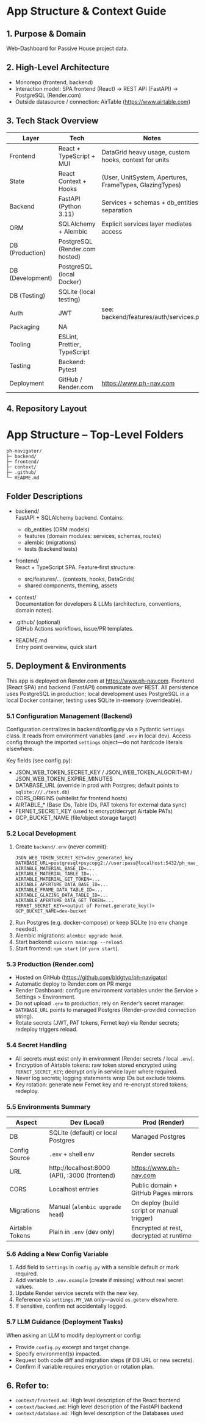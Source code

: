 # App Structure & Context Guide

## 1. Purpose & Domain

Web-Dashboard for Passive House project data.

## 2. High-Level Architecture

- Monorepo (frontend, backend)
- Interaction model: SPA frontend (React) → REST API (FastAPI) → PostgreSQL (Render.com)
- Outside datasource / connection: AirTable (https://www.airtable.com)

## 3. Tech Stack Overview

| Layer            | Tech                           | Notes                                                   |
| ---------------- | ------------------------------ | ------------------------------------------------------- |
| Frontend         | React + TypeScript + MUI       | DataGrid heavy usage, custom hooks, context for units   |
| State            | React Context + Hooks          | (User, UnitSystem, Apertures, FrameTypes, GlazingTypes) |
| Backend          | FastAPI (Python 3.11)          | Services + schemas + db_entities separation             |
| ORM              | SQLAlchemy + Alembic           | Explicit services layer mediates access                 |
| DB (Production)  | PostgreSQL (Render.com hosted) |                                                         |
| DB (Development) | PostgreSQL (local Docker)      |                                                         |
| DB (Testing)     | SQLite (local testing)         |                                                         |
| Auth             | JWT                            | see: backend/features/auth/services.py                  |
| Packaging        | NA                             |                                                         |
| Tooling          | ESLint, Prettier, TypeScript   |
| Testing          | Backend: Pytest                |
| Deployment       | GitHub / Render.com            | https://www.ph-nav.com                                  |

## 4. Repository Layout

# App Structure – Top-Level Folders

```
ph-navigator/
├─ backend/
├─ frontend/
├─ context/
├─ .github/
└─ README.md
```

## Folder Descriptions

- backend/  
  FastAPI + SQLAlchemy backend. Contains:

  - db_entities (ORM models)
  - features (domain modules: services, schemas, routes)
  - alembic (migrations)
  - tests (backend tests)

- frontend/  
  React + TypeScript SPA. Feature‑first structure:

  - src/features/... (contexts, hooks, DataGrids)
  - shared components, theming, assets

- context/  
  Documentation for developers & LLMs (architecture, conventions, domain notes).

- .github/ (optional)  
  GitHub Actions workflows, issue/PR templates.

- README.md  
  Entry point overview, quick start

## 5. Deployment & Environments

This app is deployed on Render.com at https://www.ph-nav.com. Frontend (React SPA) and backend (FastAPI) communicate over REST. All persistence uses PostgreSQL in production; local development uses PostgreSQL in a local Docker container, testing uses SQLite in-memory (overrideable).

### 5.1 Configuration Management (Backend)

Configuration centralizes in backend/config.py via a Pydantic `Settings` class. It reads from environment variables (and `.env` in local dev). Access config through the imported `settings` object—do not hardcode literals elsewhere.

Key fields (see config.py):

- JSON_WEB_TOKEN_SECRET_KEY / JSON_WEB_TOKEN_ALGORITHM / JSON_WEB_TOKEN_EXPIRE_MINUTES
- DATABASE_URL (override in prod with Postgres; default points to `sqlite:///./test.db`)
- CORS_ORIGINS (whitelist for frontend hosts)
- AIRTABLE\_\* (Base IDs, Table IDs, PAT tokens for external data sync)
- FERNET_SECRET_KEY (used to encrypt/decrypt Airtable PATs)
- GCP_BUCKET_NAME (file/object storage target)

### 5.2 Local Development

1. Create `backend/.env` (never commit):
   ```
   JSON_WEB_TOKEN_SECRET_KEY=dev_generated_key
   DATABASE_URL=postgresql+psycopg2://user:pass@localhost:5432/ph_nav_dev
   AIRTABLE_MATERIAL_BASE_ID=...
   AIRTABLE_MATERIAL_TABLE_ID=...
   AIRTABLE_MATERIAL_GET_TOKEN=...
   AIRTABLE_APERTURE_DATA_BASE_ID=...
   AIRTABLE_FRAME_DATA_TABLE_ID=...
   AIRTABLE_GLAZING_DATA_TABLE_ID=...
   AIRTABLE_APERTURE_DATA_GET_TOKEN=...
   FERNET_SECRET_KEY=<output of Fernet.generate_key()>
   GCP_BUCKET_NAME=dev-bucket
   ```
2. Run Postgres (e.g. docker-compose) or keep SQLite (no env change needed).
3. Alembic migrations: `alembic upgrade head`.
4. Start backend: `uvicorn main:app --reload`.
5. Start frontend: `npm start` (or `yarn start`).

### 5.3 Production (Render.com)

- Hosted on GitHub (https://github.com/bldgtyp/ph-navigator)
- Automatic deploy to Render.com on PR merge
- Render Dashboard: configure environment variables under the Service > Settings > Environment.
- Do not upload `.env` to production; rely on Render’s secret manager.
- `DATABASE_URL` points to managed Postgres (Render-provided connection string).
- Rotate secrets (JWT, PAT tokens, Fernet key) via Render secrets; redeploy triggers reload.

### 5.4 Secret Handling

- All secrets must exist only in environment (Render secrets / local `.env`).
- Encryption of Airtable tokens: raw token stored encrypted using `FERNET_SECRET_KEY`; decrypt only in service layer where required.
- Never log secrets; logging statements wrap IDs but exclude tokens.
- Key rotation: generate new Fernet key and re-encrypt stored tokens; redeploy.

### 5.5 Environments Summary

| Aspect          | Dev (Local)                                   | Prod (Render)                              |
| --------------- | --------------------------------------------- | ------------------------------------------ |
| DB              | SQLite (default) or local Postgres            | Managed Postgres                           |
| Config Source   | `.env` + shell env                            | Render secrets                             |
| URL             | http://localhost:8000 (API), :3000 (frontend) | https://www.ph-nav.com                     |
| CORS            | Localhost entries                             | Public domain + GitHub Pages mirrors       |
| Migrations      | Manual (`alembic upgrade head`)               | On deploy (build script or manual trigger) |
| Airtable Tokens | Plain in `.env` (dev only)                    | Encrypted at rest, decrypted at runtime    |

### 5.6 Adding a New Config Variable

1. Add field to `Settings` in `config.py` with a sensible default or mark required.
2. Add variable to `.env.example` (create if missing) without real secret values.
3. Update Render service secrets with the new key.
4. Reference via `settings.MY_VAR` only—avoid `os.getenv` elsewhere.
5. If sensitive, confirm not accidentally logged.

### 5.7 LLM Guidance (Deployment Tasks)

When asking an LLM to modify deployment or config:

- Provide `config.py` excerpt and target change.
- Specify environment(s) impacted.
- Request both code diff and migration steps (if DB URL or new secrets).
- Confirm if variable requires encryption or rotation plan.

## 6. Refer to:

- `context/frontend.md`: High level description of the React frontend
- `context/backend.md`: High level description of the FastAPI backend
- `context/database.md`: High level description of the Databases used
